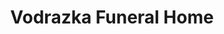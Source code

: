---
title: "Vodrazka Funeral Home"
url: /independence/vodrazka-funeral-home/
shop: funeral directors
---